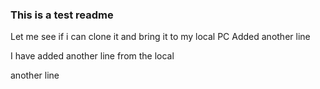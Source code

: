 ### This is a test readme

Let me see if i can clone it and bring it to my local PC
Added another line

I have added another line from the local

another line
